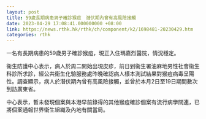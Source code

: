 ```yaml
---
layout: post
title: 59歲長期病患男子確診猴痘　潛伏期內曾有高風險接觸
date: 2023-04-29 17:08:41.000000000 +08:00
link: https://news.rthk.hk/rthk/ch/component/k2/1698481-20230429.htm
categories: rthk
---
```


一名有長期病患的59歲男子確診猴痘，現正入住瑪嘉烈醫院，情況穩定。

衞生防護中心表示，病人於周二開始出現皮疹，前日到衞生署油麻地男性社會衞生科診所求診，經公共衞生化驗服務處昨晚確認病人樣本測試結果對猴痘病毒呈陽性。調查顯示，病人於潛伏期內曾有高風險接觸，並曾於本月2日至19日期間數次到訪廣東省。

中心表示，暫未發現個案與本港早前錄得的其他猴痘確診個案有流行病學關連，已將個案通報世界衞生組織及內地有關當局。
